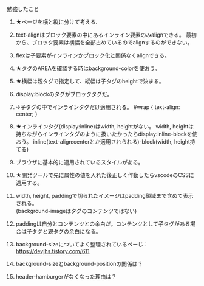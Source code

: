 勉強したこと
1. ★ページを横と縦に分けて考える.

2. text-alignはブロック要素の中にあるインライン要素のみalignできる。
最初から、ブロック要素は横幅を全部占めているのでalignするのができない。

3. flexは子要素がインラインかブロック化と関係なくalignできる。

4. ★タグのAREAを確認する時はbackground-colorを使おう。

5. ★横幅は親タグで指定して、縦幅は子タグのheightで決まる。

6. display:blockのタグがブロックタグだ。

7. ↓子タグの中でインラインタグだけ適用される。
        #wrap {
            text-align: center;
        }

8. ★インラインタグ(display:inline)はwidth, heightがない。
width, heightは持ちながらインラインタグのように扱いたかったらdisplay:inline-blockを使おう。
inline(text-align:centerとか適用されられる)-block(width, height持てる)

9. ブラウザに基本的に適用されているスタイルがある。
10. ★開発ツールで先に属性の値を入れた後正しく作動したらvscodeのCSSに適用する。
11. width, height, paddingで切られたイメージはpadding領域まで含めて表示される。\
(background-imageはタグのコンテンツではない)
12. paddingは自分とコンテンツとの余白だ。コンテンツとして子タグがある場合は子タグと親タグの余白になる。
13. background-sizeについてよく整理されているぺーじ：https://devjhs.tistory.com/611

14. background-sizeとbackground-positionの関係は？
15. header-hamburgerがなくなった理由は？